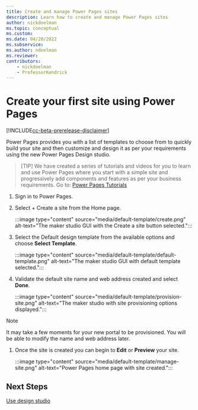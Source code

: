 ```yaml
---
title: Create and manage Power Pages sites
description: Learn how to create and manage Power Pages sites
author: nickdoelman
ms.topic: conceptual
ms.custom: 
ms.date: 04/20/2022
ms.subservice:
ms.author: ndoelman
ms.reviewer:
contributors:
    - nickdoelman
    - ProfessorKendrick
---
```


# Create your first site using Power Pages

[!INCLUDE[cc-beta-prerelease-disclaimer](../includes/cc-beta-prerelease-disclaimer.md)]

Power Pages provides you with a list of templates to choose from to quickly build your site and then customize and design it as per your requirements using the new Power Pages Design studio.

> [TIP]
> We have created a series of tutorials and videos for you to learn and use Power Pages where you start with a simple site and progressively add components and features as per your business requirements. Go to: [Power Pages Tutorials](/power-pages/tutorials/)

1. Sign in to Power Pages.

1. Select + Create a site from the Home page.

    :::image type="content" source="media/default-template/create.png" alt-text="The maker studio GUI with the Create a site button selected.":::

1. Select the Default design template from the available options and choose **Select Template**.

    :::image type="content" source="media/default-template/default-template.png" alt-text="The maker studio GUI with default template selected.":::

1. Validate the default site name and web address created and select **Done**.

    :::image type="content" source="media/default-template/provision-site.png" alt-text="The maker studio with site provisioning options displayed.":::

> [!NOTE]
> It may take a few moments for your new portal to be provisioned. You will be able to modify the name and web address later.

1. Once the site is created you can begin to **Edit** or **Preview** your site.

    :::image type="content" source="media/default-template/manage-site.png" alt-text="Power Pages home page with site created.":::

## Next Steps

[Use design studio](use-design-studio.md)<br>

